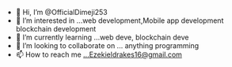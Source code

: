 - 👋 Hi, I’m @OfficialDimeji253
- 👀 I’m interested in ...web development,Mobile app development blockchain development
- 🌱 I’m currently learning ...web deve, blockchain deve
- 💞️ I’m looking to collaborate on ... anything programming
- 📫 How to reach me ...Ezekieldrakes16@gmail.com

<!---
OfficialDimeji253/OfficialDimeji253 is a ✨ special ✨ repository because its `README.md` (this file) appears on your GitHub profile.
You can click the Preview link to take a look at your changes.
--->
